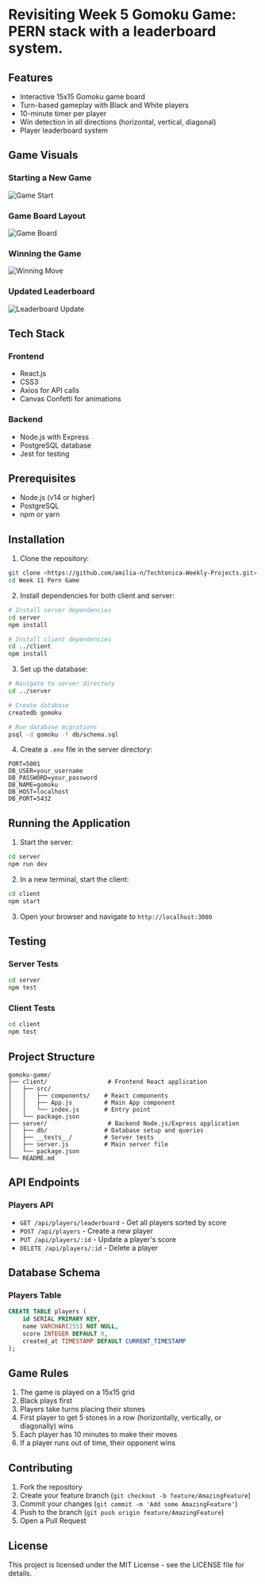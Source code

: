 # Revisiting Week 5 Gomoku Game: PERN stack with a leaderboard system. 


## Features

- Interactive 15x15 Gomoku game board
- Turn-based gameplay with Black and White players
- 10-minute timer per player
- Win detection in all directions (horizontal, vertical, diagonal)
- Player leaderboard system

## Game Visuals

### Starting a New Game
![Game Start](./client/public/start.png)

### Game Board Layout
![Game Board](./client/public/pregame.png)

### Winning the Game
![Winning Move](./client/public/onwin.png)

### Updated Leaderboard
![Leaderboard Update](./client/public/updatedscore.png)

## Tech Stack

### Frontend
- React.js
- CSS3
- Axios for API calls
- Canvas Confetti for animations

### Backend
- Node.js with Express
- PostgreSQL database
- Jest for testing

## Prerequisites

- Node.js (v14 or higher)
- PostgreSQL
- npm or yarn

## Installation

1. Clone the repository:
```bash
git clone <https://github.com/amilia-n/Techtonica-Weekly-Projects.git>
cd Week 11 Pern Game
```

2. Install dependencies for both client and server:
```bash
# Install server dependencies
cd server
npm install

# Install client dependencies
cd ../client
npm install
```

3. Set up the database:
```bash
# Navigate to server directory
cd ../server

# Create database
createdb gomoku

# Run database migrations
psql -d gomoku -f db/schema.sql
```

4. Create a `.env` file in the server directory:
```env
PORT=5001
DB_USER=your_username
DB_PASSWORD=your_password
DB_NAME=gomoku
DB_HOST=localhost
DB_PORT=5432
```

## Running the Application

1. Start the server:
```bash
cd server
npm run dev
```

2. In a new terminal, start the client:
```bash
cd client
npm start
```

3. Open your browser and navigate to `http://localhost:3000`

## Testing

### Server Tests
```bash
cd server
npm test
```

### Client Tests
```bash
cd client
npm test
```

## Project Structure

```
gomoku-game/
├── client/                 # Frontend React application
│   ├── src/
│   │   ├── components/    # React components
│   │   ├── App.js         # Main App component
│   │   └── index.js       # Entry point
│   └── package.json
├── server/                 # Backend Node.js/Express application
│   ├── db/                # Database setup and queries
│   ├── __tests__/         # Server tests
│   ├── server.js          # Main server file
│   └── package.json
└── README.md
```

## API Endpoints

### Players API
- `GET /api/players/leaderboard` - Get all players sorted by score
- `POST /api/players` - Create a new player
- `PUT /api/players/:id` - Update a player's score
- `DELETE /api/players/:id` - Delete a player

## Database Schema

### Players Table
```sql
CREATE TABLE players (
    id SERIAL PRIMARY KEY,
    name VARCHAR(255) NOT NULL,
    score INTEGER DEFAULT 0,
    created_at TIMESTAMP DEFAULT CURRENT_TIMESTAMP
);
```


## Game Rules

1. The game is played on a 15x15 grid
2. Black plays first
3. Players take turns placing their stones
4. First player to get 5 stones in a row (horizontally, vertically, or diagonally) wins
5. Each player has 10 minutes to make their moves
6. If a player runs out of time, their opponent wins

## Contributing

1. Fork the repository
2. Create your feature branch (`git checkout -b feature/AmazingFeature`)
3. Commit your changes (`git commit -m 'Add some AmazingFeature'`)
4. Push to the branch (`git push origin feature/AmazingFeature`)
5. Open a Pull Request

## License

This project is licensed under the MIT License - see the LICENSE file for details.
